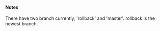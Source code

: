 #### Notes
There have two branch currently, 'rollback' and 'master'. rollback is the newest branch.


